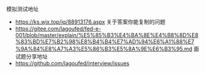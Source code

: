 模拟测试地址
 - https://ks.wjx.top/jq/88913176.aspx
关于答案你能复制的问题
 - https://gitee.com/lagoufed/fed-e-001/blob/master/explain/%E5%85%B3%E4%BA%8E%E4%B8%8D%E8%83%BD%E7%B2%98%E8%B4%B4%E7%AD%94%E6%A1%88%E7%9A%84%E8%A7%A3%E5%86%B3%E5%8A%9E%E6%B3%95.md
面试题分享地址
 - https://github.com/lagoufed/interview/issues